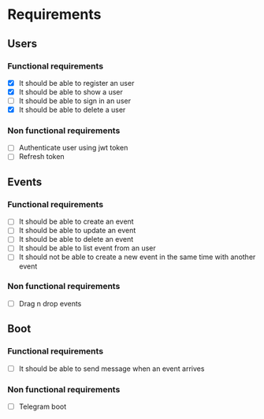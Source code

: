 # Requirements

## Users

### Functional requirements

- [x] It should be able to register an user
- [x] It should be able to show a user
- [ ] It should be able to sign in an user
- [x] It should be able to delete a user

### Non functional requirements

- [ ] Authenticate user using jwt token
- [ ] Refresh token

## Events

### Functional requirements

- [ ] It should be able to create an event
- [ ] It should be able to update an event
- [ ] It should be able to delete an event
- [ ] It should be able to list event from an user
- [ ] It should not be able to create a new event in the same time with another event

### Non functional requirements

- [ ] Drag n drop events

## Boot

### Functional requirements

- [ ] It should be able to send message when an event arrives

### Non functional requirements

- [ ] Telegram boot
